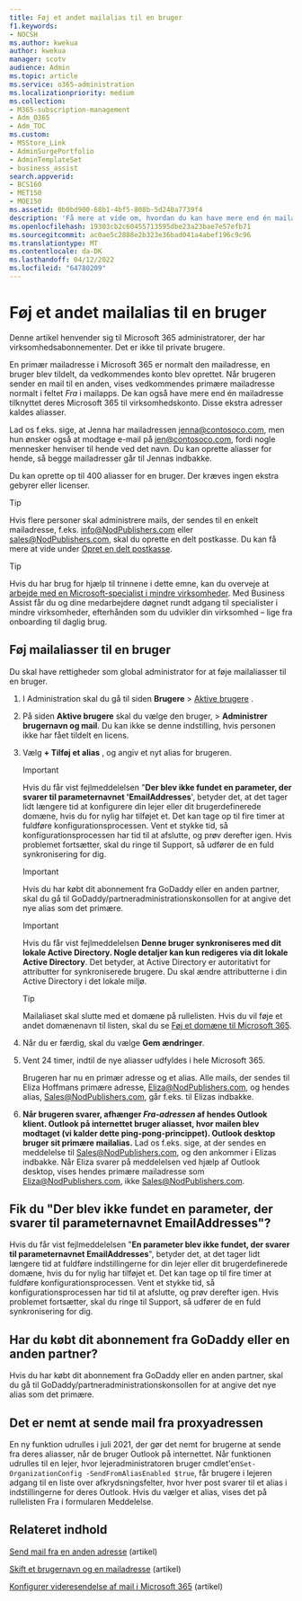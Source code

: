 ```yaml
---
title: Føj et andet mailalias til en bruger
f1.keywords:
- NOCSH
ms.author: kwekua
author: kwekua
manager: scotv
audience: Admin
ms.topic: article
ms.service: o365-administration
ms.localizationpriority: medium
ms.collection:
- M365-subscription-management
- Adm_O365
- Adm_TOC
ms.custom:
- MSStore_Link
- AdminSurgePortfolio
- AdminTemplateSet
- business_assist
search.appverid:
- BCS160
- MET150
- MOE150
ms.assetid: 0b0bd900-68b1-4bf5-808b-5d240a7739f4
description: 'Få mere at vide om, hvordan du kan have mere end én mailadresse, der kaldes et mailalias, tilknyttet din Microsoft 365 til virksomhedskonto. '
ms.openlocfilehash: 19303cb2c60455713595dbe23a23bae7e57efb71
ms.sourcegitcommit: ac0ae5c2888e2b323e36bad041a4abef196c9c96
ms.translationtype: MT
ms.contentlocale: da-DK
ms.lasthandoff: 04/12/2022
ms.locfileid: "64780209"
---
```

# <a name="add-another-email-alias-for-a-user"></a>Føj et andet mailalias til en bruger
  
Denne artikel henvender sig til Microsoft 365 administratorer, der har virksomhedsabonnementer. Det er ikke til private brugere.
  
En primær mailadresse i Microsoft 365 er normalt den mailadresse, en bruger blev tildelt, da vedkommendes konto blev oprettet. Når brugeren sender en mail til en anden, vises vedkommendes primære mailadresse normalt i feltet  *Fra*  i mailapps. De kan også have mere end én mailadresse tilknyttet deres Microsoft 365 til virksomhedskonto. Disse ekstra adresser kaldes aliasser. 
  
Lad os f.eks. sige, at Jenna har mailadressen jenna@contosoco.com, men hun ønsker også at modtage e-mail på jen@contosoco.com, fordi nogle mennesker henviser til hende ved det navn. Du kan oprette aliasser for hende, så begge mailadresser går til Jennas indbakke.
  
Du kan oprette op til 400 aliasser for en bruger. Der kræves ingen ekstra gebyrer eller licenser.
  
> [!Tip]
> Hvis flere personer skal administrere mails, der sendes til en enkelt mailadresse, f.eks. info@NodPublishers.com eller sales@NodPublishers.com, skal du oprette en delt postkasse. Du kan få mere at vide under [Opret en delt postkasse](create-a-shared-mailbox.md).

> [!TIP]
> Hvis du har brug for hjælp til trinnene i dette emne, kan du overveje at [arbejde med en Microsoft-specialist i mindre virksomheder](https://go.microsoft.com/fwlink/?linkid=2186871). Med Business Assist får du og dine medarbejdere døgnet rundt adgang til specialister i mindre virksomheder, efterhånden som du udvikler din virksomhed – lige fra onboarding til daglig brug.
  
## <a name="add-email-aliases-to-a-user"></a>Føj mailaliasser til en bruger

Du skal have rettigheder som global administrator for at føje mailaliasser til en bruger.

1. I Administration skal du gå til siden **Brugere** \> <a href="https://go.microsoft.com/fwlink/p/?linkid=834822" target="_blank">Aktive brugere</a> .

2. På siden **Aktive brugere** skal du vælge den bruger, > **Administrer brugernavn og mail**. Du kan ikke se denne indstilling, hvis personen ikke har fået tildelt en licens. 
    
3. Vælg **+ Tilføj et alias** , og angiv et nyt alias for brugeren.   
    
    > [!Important] 
    > Hvis du får vist fejlmeddelelsen "**Der blev ikke fundet en parameter, der svarer til parameternavnet 'EmailAddresses**', betyder det, at det tager lidt længere tid at konfigurere din lejer eller dit brugerdefinerede domæne, hvis du for nylig har tilføjet et. Det kan tage op til fire timer at fuldføre konfigurationsprocessen. Vent et stykke tid, så konfigurationsprocessen har tid til at afslutte, og prøv derefter igen. Hvis problemet fortsætter, skal du ringe til Support, så udfører de en fuld synkronisering for dig.
    
  
    > [!IMPORTANT]
    > Hvis du har købt dit abonnement fra GoDaddy eller en anden partner, skal du gå til GoDaddy/partneradministrationskonsollen for at angive det nye alias som det primære. 


   > [!IMPORTANT]
   >  Hvis du får vist fejlmeddelelsen **Denne bruger synkroniseres med dit lokale Active Directory. Nogle detaljer kan kun redigeres via dit lokale Active Directory**. Det betyder, at Active Directory er autoritativt for attributter for synkroniserede brugere. Du skal ændre attributterne i din Active Directory i det lokale miljø.
  
    > [!TIP]
    > Mailaliaset skal slutte med et domæne på rullelisten. Hvis du vil føje et andet domænenavn til listen, skal du se [Føj et domæne til Microsoft 365](../setup/add-domain.md). 
  
     
5. Når du er færdig, skal du vælge **Gem ændringer**.
    
6. Vent 24 timer, indtil de nye aliasser udfyldes i hele Microsoft 365.
    
    Brugeren har nu en primær adresse og et alias. Alle mails, der sendes til Eliza Hoffmans primære adresse, Eliza@NodPublishers.com, og hendes alias, Sales@NodPublishers.com, går f.eks. til Elizas indbakke.
    
  
7. **Når brugeren svarer, afhænger *Fra-adressen* af hendes Outlook klient. Outlook på internettet bruger aliasset, hvor mailen blev modtaget (vi kalder dette ping-pong-princippet). Outlook desktop bruger sit primære mailalias.** Lad os f.eks. sige, at der sendes en meddelelse til Sales@NodPublishers.com, og den ankommer i Elizas indbakke. Når Eliza svarer på meddelelsen ved hjælp af Outlook desktop, vises hendes primære mailadresse som Eliza@NodPublishers.com, ikke Sales@NodPublishers.com.
    
## <a name="did-you-get-a-parameter-cannot-be-found-that-matches-parameter-name-emailaddresses"></a>Fik du "Der blev ikke fundet en parameter, der svarer til parameternavnet EmailAddresses"?

Hvis du får vist fejlmeddelelsen "**En parameter blev ikke fundet, der svarer til parameternavnet EmailAddresses**", betyder det, at det tager lidt længere tid at fuldføre indstillingerne for din lejer eller dit brugerdefinerede domæne, hvis du for nylig har tilføjet et. Det kan tage op til fire timer at fuldføre konfigurationsprocessen. Vent et stykke tid, så konfigurationsprocessen har tid til at afslutte, og prøv derefter igen. Hvis problemet fortsætter, skal du ringe til Support, så udfører de en fuld synkronisering for dig.
  
## <a name="did-you-purchase-your-subscription-from-godaddy-or-another-partner"></a>Har du købt dit abonnement fra GoDaddy eller en anden partner?


Hvis du har købt dit abonnement fra GoDaddy eller en anden partner, skal du gå til GoDaddy/partneradministrationskonsollen for at angive det nye alias som det primære.

## <a name="sending-email-from-the-proxy-address-easily"></a>Det er nemt at sende mail fra proxyadressen

En ny funktion udrulles i juli 2021, der gør det nemt for brugerne at sende fra deres aliasser, når de bruger Outlook på internettet. Når funktionen udrulles til en lejer, hvor lejeradministratoren bruger cmdlet'en`Set-OrganizationConfig -SendFromAliasEnabled $true`, får brugere i lejeren adgang til en liste over afkrydsningsfelter, hvor hver post svarer til et alias i indstillingerne for deres Outlook. Hvis du vælger et alias, vises det på rullelisten Fra i formularen Meddelelse.
  
## <a name="related-content"></a>Relateret indhold

[Send mail fra en anden adresse](https://support.microsoft.com/office/ccba89cb-141c-4a36-8c56-6d16a8556d2e) (artikel)

[Skift et brugernavn og en mailadresse](../add-users/change-a-user-name-and-email-address.md) (artikel)

[Konfigurer videresendelse af mail i Microsoft 365](configure-email-forwarding.md) (artikel)
